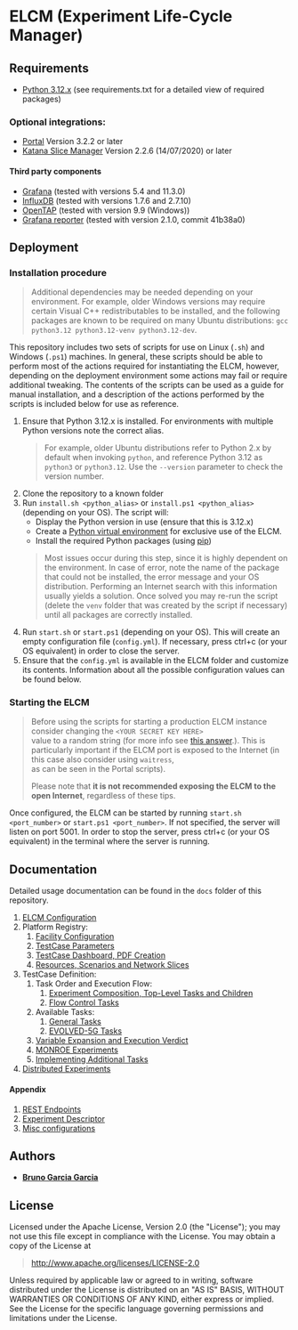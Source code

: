 # ELCM (Experiment Life-Cycle Manager)

## Requirements

 - [Python 3.12.x](https://www.python.org) (see requirements.txt for a detailed view of required packages)

### Optional integrations:

 - [Portal](https://gitlab.com/morse-uma/elcm-portal) Version 3.2.2 or later
 - [Katana Slice Manager](https://github.com/5genesis/katana-slice_manager) Version 2.2.6 (14/07/2020) or later

#### Third party components

 - [Grafana](https://grafana.com/) (tested with versions 5.4 and 11.3.0)
 - [InfluxDB](https://www.influxdata.com/products/influxdb/) (tested with versions 1.7.6 and 2.7.10)
 - [OpenTAP](https://www.opentap.io/) (tested with version 9.9 (Windows))
 - [Grafana reporter](https://github.com/IzakMarais/reporter) (tested with version 2.1.0, commit 41b38a0)

## Deployment

### Installation procedure

> Additional dependencies may be needed depending on your environment. For example, older Windows versions may require
certain Visual C++ redistributables to be installed, and the following packages are known to be required on many Ubuntu
distributions: `gcc python3.12 python3.12-venv python3.12-dev`.

This repository includes two sets of scripts for use on Linux (`.sh`) and Windows (`.ps1`) machines. In general,
these scripts should be able to perform most of the actions required for instantiating the ELCM, however, depending
on the deployment environment some actions may fail or require additional tweaking. The contents of the scripts can
be used as a guide for manual installation, and a description of the actions performed by the scripts is included below
for use as reference.

1. Ensure that Python 3.12.x is installed. For environments with multiple Python versions note the correct alias.
   > For example, older Ubuntu distributions refer to Python 2.x by default when invoking `python`, and reference 
   > Python 3.12 as `python3` or `python3.12`. Use the `--version` parameter to check the version number.
2. Clone the repository to a known folder
3. Run `install.sh <python_alias>` or `install.ps1 <python_alias>` (depending on your OS). The script will:
   - Display the Python version in use (ensure that this is 3.12.x)
   - Create a [Python virtual environment](https://virtualenv.pypa.io/en/stable/) for exclusive use of the ELCM.
   - Install the required Python packages (using [pip](https://pypi.org/project/pip/))
   > Most issues occur during this step, since it is highly dependent on the environment. In case of error, note the 
   > name of the package that could not be installed, the error message and your OS distribution. Performing an Internet 
   > search with this information usually yields a solution. Once solved you may re-run the script (delete the `venv` 
   > folder that was created by the script if necessary) until all packages are correctly installed.
4. Run `start.sh` or `start.ps1` (depending on your OS). This will create an empty configuration file (`config.yml`).
   If necessary, press ctrl+c (or your OS equivalent) in order to close the server.
5. Ensure that the `config.yml` is available in the ELCM folder and customize its contents. Information about all the 
   possible configuration values can be found below.

### Starting the ELCM

> Before using the scripts for starting a production ELCM instance consider changing the `<YOUR SECRET KEY HERE>`  
> value to a random string (for more info see [this answer](https://stackoverflow.com/a/22463969).). This is  
> particularly important if the ELCM port is exposed to the Internet (in this case also consider using `waitress`,  
> as can be seen in the Portal scripts).  
>   
> Please note that **it is not recommended exposing the ELCM to the open Internet**, regardless of these tips.

Once configured, the ELCM can be started by running `start.sh <port_number>` or `start.ps1 <port_number>`. If not
specified, the server will listen on port 5001. In order to stop the server, press ctrl+c (or your OS equivalent) in
the terminal where the server is running.

## Documentation

Detailed usage documentation can be found in the `docs` folder of this repository. 

1. [ELCM Configuration](/docs/1_CONFIGURATION.md)
2. Platform Registry:
   1. [Facility Configuration](/docs/2-1_FACILITY_CONFIGURATION.md)
   2. [TestCase Parameters](/docs/2-2_TESTCASE_PARAMETERS.md)
   3. [TestCase Dashboard, PDF Creation](/docs/2-3_DASHBOARD_PDF.md)
   4. [Resources, Scenarios and Network Slices ](/docs/2-4_RESOURCE_SCENARIO_NS.md)
3. TestCase Definition:
   1. Task Order and Execution Flow:
      1. [Experiment Composition, Top-Level Tasks and Children](/docs/3-1a-COMPOSITION.md)
      2. [Flow Control Tasks](/docs/3-1b_FLOW_TASKS.md)
   2. Available Tasks:
      1. [General Tasks](/docs/3-2a_GENERAL_TASKS.md)
      2. [EVOLVED-5G Tasks](/docs/3-2b_EVOLVED-5G_TASKS.md)
   3. [Variable Expansion and Execution Verdict](/docs/3-3_VARIABLE_EXPANSION_VERDICT.md)
   4. [MONROE Experiments](/docs/3-4_MONROE.md)
   5. [Implementing Additional Tasks](/docs/3-5_TASK_IMPLEMENTATION.md)
4. [Distributed Experiments](/docs/4_DISTRIBUTED.md)

#### Appendix
1. [REST Endpoints](/docs/A1_ENDPOINTS.md)
2. [Experiment Descriptor](/docs/A2_EXPERIMENT_DESCRIPTOR.md)
3. [Misc configurations](/docs/A3_MISC_CONFIGURATIONS.md)

## Authors

* **[Bruno Garcia Garcia](https://github.com/NaniteBased)**

## License

Licensed under the Apache License, Version 2.0 (the "License");
you may not use this file except in compliance with the License.
You may obtain a copy of the License at

   > <http://www.apache.org/licenses/LICENSE-2.0>

Unless required by applicable law or agreed to in writing, software
distributed under the License is distributed on an "AS IS" BASIS,
WITHOUT WARRANTIES OR CONDITIONS OF ANY KIND, either express or implied.
See the License for the specific language governing permissions and
limitations under the License.
